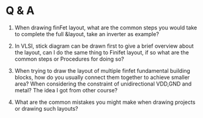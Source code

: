 # Q & A
1. When drawing finFet layout, what are the common steps you would take to complete the full &layout, take an inverter as example?
>>>


2. In VLSI, stick diagram can be drawn first to give a brief overview about the layout, can I do the same thing to Finifet layout, if so what are the common steps or Procedures for doing so?

3. When trying to draw the layout of multiple finfet fundamental building blocks, how do you usually connect them together to achieve smaller area? When considering the constraint of unidirectional VDD,GND and metal? The idea I got from other course?

4. What are the common mistakes you might make when drawing projects or drawing such layouts?
